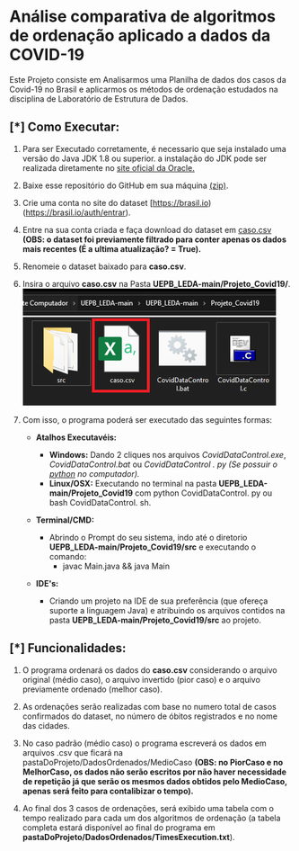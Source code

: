 # Análise comparativa de algoritmos de ordenação aplicado a dados da COVID-19

Este Projeto consiste em Analisarmos uma Planilha de dados dos casos da Covid-19 no Brasil e aplicarmos os métodos de ordenação estudados na disciplina de Laboratório de Estrutura de Dados. 


## [*] Como Executar:

1. Para ser Executado corretamente, é necessario que seja instalado uma versão do Java JDK 1.8 ou superior.
 a instalação do JDK pode ser realizada diretamente no [site oficial da Oracle.](https://www.oracle.com/br/java/technologies/javase/javase-jdk8-downloads.html)
 
2. Baixe esse repositório do GitHub em sua máquina [(zip)](https://github.com/allen080/UEPB_LEDA/archive/refs/heads/main.zip).
3. Crie uma conta no site do dataset [https://brasil.io)(https://brasil.io/auth/entrar).
4. Entre na sua conta criada e faça download do dataset em [caso.csv](https://brasil.io/dataset/covid19/caso/?is_last=True&format=csv) **(OBS: o dataset foi previamente filtrado para conter apenas os dados mais recentes (É a ultima atualização? = True).**
5. Renomeie o dataset baixado para **caso.csv**. 
6. Insira o arquivo **caso.csv** na Pasta **UEPB_LEDA-main/Projeto_Covid19/**.
	![Alt text](img/csv.png "Title")
9. Com isso, o programa poderá ser executado das seguintes formas:

	- **Atalhos Executavéis:**
		- **Windows:** Dando 2 cliques nos arquivos *CovidDataControl.exe*, *CovidDataControl.bat* ou *CovidDataControl . py (Se possuir o [python](https://www.python.org/downloads) no computador).*
		-  **Linux/OSX:** Executando no terminal na pasta **UEPB_LEDA-main/Projeto_Covid19** com python CovidDataControl. py ou bash CovidDataControl. sh.

	- **Terminal/CMD:**
		- Abrindo o Prompt do seu sistema, indo até o diretorio **UEPB_LEDA-main/Projeto_Covid19/src** e executando o comando: 
			- javac Main.java && java Main
	- **IDE's:**
		- Criando um projeto na IDE de sua preferência (que ofereça suporte a linguagem Java) e atribuindo os arquivos contidos na pasta **UEPB_LEDA-main/Projeto_Covid19/src** ao projeto.

## [*] Funcionalidades:
1. O programa ordenará os dados do **caso.csv** considerando o arquivo original (médio caso), o arquivo invertido (pior caso) e o arquivo previamente ordenado (melhor caso).

3.  As ordenações serão realizadas com base no numero total de casos confirmados do dataset, no número de óbitos registrados e no nome das cidades.
4. No caso padrão (médio caso) o programa escreverá os dados em arquivos .csv que ficará na pastaDoProjeto/DadosOrdenados/MedioCaso **(OBS: no PiorCaso e no MelhorCaso, os dados não serão escritos por não haver necessidade de repetição já que serão os mesmos dados obtidos pelo MedioCaso, apenas será feito para contalibizar o tempo).**
5. Ao final dos 3 casos de ordenações, será exibido uma tabela com o tempo realizado para cada um dos algoritmos de ordenação (a tabela completa estará disponível ao final do programa em **pastaDoProjeto/DadosOrdenados/TimesExecution.txt**).
